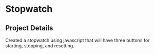 # Stopwatch

## Project Details
Created a stopwatch using javascript that will have three buttons for 
starting, stopping, and resetting.
